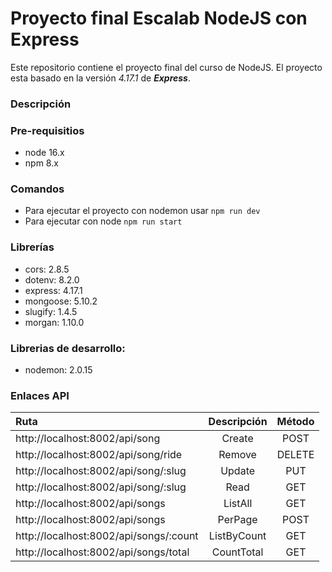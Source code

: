 # Proyecto final Escalab NodeJS con Express

Este repositorio contiene el proyecto final del curso de NodeJS. El proyecto esta basado en la versión *4.17.1* de ***Express***.

### Descripción


### Pre-requisitios
* node 16.x
* npm 8.x

### Comandos
* Para ejecutar el proyecto con nodemon usar `npm run dev`
* Para ejecutar con node `npm run start`

### Librerías
* cors: 2.8.5
* dotenv: 8.2.0
* express: 4.17.1
* mongoose: 5.10.2
* slugify: 1.4.5
* morgan: 1.10.0

### Librerias de desarrollo:
* nodemon: 2.0.15

### Enlaces API

| Ruta                                   | Descripción | Método |
|:-------------------------------------- |:-----------:|:------:|
| http://localhost:8002/api/song         |   Create    |  POST  |
| http://localhost:8002/api/song/ride    |   Remove    | DELETE |
| http://localhost:8002/api/song/:slug   |   Update    |  PUT   |
| http://localhost:8002/api/song/:slug   |    Read     |  GET   |
| http://localhost:8002/api/songs        |   ListAll   |  GET   |
| http://localhost:8002/api/songs        |   PerPage   |  POST  |
| http://localhost:8002/api/songs/:count | ListByCount |  GET   |
| http://localhost:8002/api/songs/total  | CountTotal  |  GET   |
